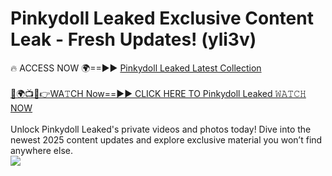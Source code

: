 # Pinkydoll Leaked Exclusive Content Leak - Fresh Updates! (yli3v)

🔥 ACCESS NOW 🌍==►► <a href="https://tinyurl.com/kvy9nzfs" rel="nofollow">Pinkydoll Leaked Latest Collection</a>
<br><br>
[🔴🌍📺📱👉WA𝚃CH Now==►► CLICK HERE TO Pinkydoll Leaked 𝚆𝙰𝚃𝙲𝙷 NOW](https://tinyurl.com/kvy9nzfs)
<br><br>
Unlock Pinkydoll Leaked's private videos and photos today! Dive into the newest 2025 content updates and explore exclusive material you won’t find anywhere else.
<br>
<a href="https://tinyurl.com/kvy9nzfs" rel="nofollow" data-target="animated-image.originalLink"><img src="https://camo.githubusercontent.com/8a4f000d20f83aca3bf7ec5f350d767afa0574a8a352519fd8cfa583a6f93a33/68747470733a2f2f692e696d6775722e636f6d2f644a486b345a712e676966" data-canonical-src="https://i.imgur.com/dJHk4Zq.gif" style="max-width: 100%; display: inline-block;" data-target="animated-image.originalImage"></a>
<br>
